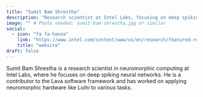 ```yaml
---
title: "Sumit Bam Shrestha"
description: "Research scientist at Intel Labs, focusing on deep spiking neural networks. Contributor to the Lava software framework and Loihi hardware applications."
image: "" # Photo needed: sumit-bam-shrestha.jpg or similar
social:
  - icon: "fa fa-house"
    link: "https://www.intel.com/content/www/us/en/research/featured-researchers/sumit-bam-shrestha.html"
    title: "website"
draft: false
---
```

Sumit Bam Shrestha is a research scientist in neuromorphic computing at Intel Labs, where he focuses on deep spiking neural networks. He is a contributor to the Lava software framework and has worked on applying neuromorphic hardware like Loihi to various tasks.
